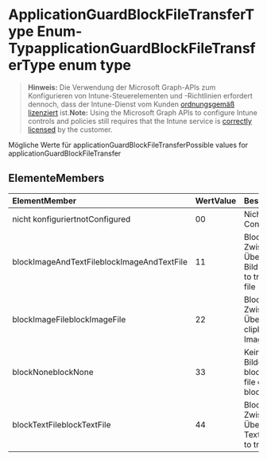 # <a name="applicationguardblockfiletransfertype-enum-type"></a><span data-ttu-id="2c36b-101">ApplicationGuardBlockFileTransferType Enum-Typ</span><span class="sxs-lookup"><span data-stu-id="2c36b-101">applicationGuardBlockFileTransferType enum type</span></span>

> <span data-ttu-id="2c36b-102">**Hinweis:** Die Verwendung der Microsoft Graph-APIs zum Konfigurieren von Intune-Steuerelementen und -Richtlinien erfordert dennoch, dass der Intune-Dienst vom Kunden [ordnungsgemäß lizenziert](https://go.microsoft.com/fwlink/?linkid=839381) ist.</span><span class="sxs-lookup"><span data-stu-id="2c36b-102">**Note:** Using the Microsoft Graph APIs to configure Intune controls and policies still requires that the Intune service is [correctly licensed](https://go.microsoft.com/fwlink/?linkid=839381) by the customer.</span></span>

<span data-ttu-id="2c36b-103">Mögliche Werte für applicationGuardBlockFileTransfer</span><span class="sxs-lookup"><span data-stu-id="2c36b-103">Possible values for applicationGuardBlockFileTransfer</span></span>
## <a name="members"></a><span data-ttu-id="2c36b-104">Elemente</span><span class="sxs-lookup"><span data-stu-id="2c36b-104">Members</span></span>
|<span data-ttu-id="2c36b-105">Element</span><span class="sxs-lookup"><span data-stu-id="2c36b-105">Member</span></span>|<span data-ttu-id="2c36b-106">Wert</span><span class="sxs-lookup"><span data-stu-id="2c36b-106">Value</span></span>|<span data-ttu-id="2c36b-107">Beschreibung</span><span class="sxs-lookup"><span data-stu-id="2c36b-107">Description</span></span>|
|:---|:---|:---|
|<span data-ttu-id="2c36b-108">nicht konfiguriert</span><span class="sxs-lookup"><span data-stu-id="2c36b-108">notConfigured</span></span>|<span data-ttu-id="2c36b-109">0</span><span class="sxs-lookup"><span data-stu-id="2c36b-109">0</span></span>|<span data-ttu-id="2c36b-110">Nicht konfiguriert</span><span class="sxs-lookup"><span data-stu-id="2c36b-110">Not Configured</span></span>|
|<span data-ttu-id="2c36b-111">blockImageAndTextFile</span><span class="sxs-lookup"><span data-stu-id="2c36b-111">blockImageAndTextFile</span></span>|<span data-ttu-id="2c36b-112">1</span><span class="sxs-lookup"><span data-stu-id="2c36b-112">1</span></span>|<span data-ttu-id="2c36b-113">Blockieren der Zwischenablage zum Übertragen von Text und Bild-Datei</span><span class="sxs-lookup"><span data-stu-id="2c36b-113">Block clipboard to transfer Image and Text file</span></span>|
|<span data-ttu-id="2c36b-114">blockImageFile</span><span class="sxs-lookup"><span data-stu-id="2c36b-114">blockImageFile</span></span>|<span data-ttu-id="2c36b-115">2</span><span class="sxs-lookup"><span data-stu-id="2c36b-115">2</span></span>|<span data-ttu-id="2c36b-116">Blockieren der Zwischenablage zum Übertragen Bilddatei</span><span class="sxs-lookup"><span data-stu-id="2c36b-116">Block clipboard to transfer Image file</span></span>|
|<span data-ttu-id="2c36b-117">blockNone</span><span class="sxs-lookup"><span data-stu-id="2c36b-117">blockNone</span></span>|<span data-ttu-id="2c36b-118">3</span><span class="sxs-lookup"><span data-stu-id="2c36b-118">3</span></span>|<span data-ttu-id="2c36b-119">Keines der Textdatei oder Bilddatei wird übertragen blockiert</span><span class="sxs-lookup"><span data-stu-id="2c36b-119">Neither of text file or image file is blocked from transferring</span></span>|
|<span data-ttu-id="2c36b-120">blockTextFile</span><span class="sxs-lookup"><span data-stu-id="2c36b-120">blockTextFile</span></span>|<span data-ttu-id="2c36b-121">4</span><span class="sxs-lookup"><span data-stu-id="2c36b-121">4</span></span>|<span data-ttu-id="2c36b-122">Blockieren der Zwischenablage zum Übertragen von Textdatei</span><span class="sxs-lookup"><span data-stu-id="2c36b-122">Block clipboard to transfer Text file</span></span>|



